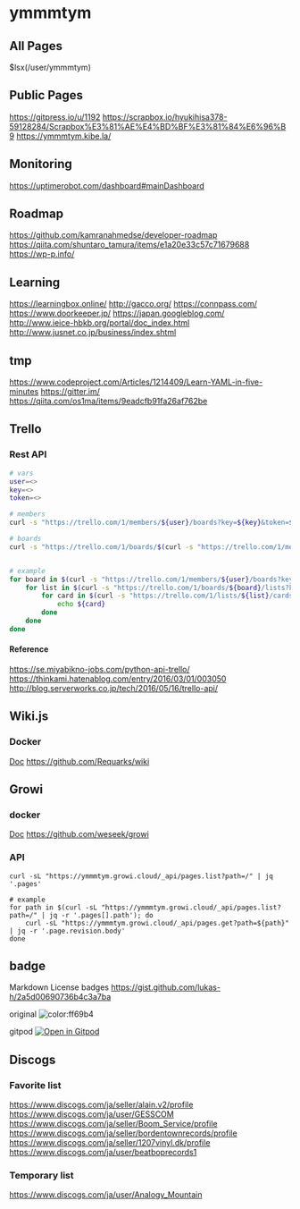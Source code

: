 # ymmmtym

## All Pages

$lsx(/user/ymmmtym)

## Public Pages

<https://gitpress.io/u/1192>
<https://scrapbox.io/hyukihisa378-59128284/Scrapbox%E3%81%AE%E4%BD%BF%E3%81%84%E6%96%B9>
<https://ymmmtym.kibe.la/>

## Monitoring

<https://uptimerobot.com/dashboard#mainDashboard>

## Roadmap

<https://github.com/kamranahmedse/developer-roadmap>
<https://qiita.com/shuntaro_tamura/items/e1a20e33c57c71679688>
<https://wp-p.info/>

## Learning

<https://learningbox.online/>
<http://gacco.org/>
<https://connpass.com/>
<https://www.doorkeeper.jp/>
<https://japan.googleblog.com/>
<http://www.ieice-hbkb.org/portal/doc_index.html>
<http://www.jusnet.co.jp/business/index.shtml>

## tmp

<https://www.codeproject.com/Articles/1214409/Learn-YAML-in-five-minutes>
<https://gitter.im/>
<https://qiita.com/os1ma/items/9eadcfb91fa26af762be>

## Trello

### Rest API

```bash
# vars
user=<>
key=<>
token=<>

# members
curl -s "https://trello.com/1/members/${user}/boards?key=${key}&token=${token}" | jq .

# boards
curl -s "https://trello.com/1/boards/$(curl -s "https://trello.com/1/members/${user}/boards?key=${key}&token=${token}" | jq -r '.[].id')/lists?key=${key}&token=${token}" | jq .


# example
for board in $(curl -s "https://trello.com/1/members/${user}/boards?key=${key}&token=${token}" | jq -r ".[].id"); do
    for list in $(curl -s "https://trello.com/1/boards/${board}/lists?key=${key}&token=${token}" | jq -r ".[].id"); do
        for card in $(curl -s "https://trello.com/1/lists/${list}/cards?key=${key}&token=${token}" | jq .); do
            echo ${card}
        done
    done
done
```

#### Reference

<https://se.miyabikno-jobs.com/python-api-trello/>
<https://thinkami.hatenablog.com/entry/2016/03/01/003050>
<http://blog.serverworks.co.jp/tech/2016/05/16/trello-api/>

## Wiki.js

### Docker

[Doc](https://docs.requarks.io/install/docker)
<https://github.com/Requarks/wiki>

## Growi

### docker

[Doc](https://docs.growi.org/ja/admin-guide/getting-started/docker-compose.html)
<https://github.com/weseek/growi>

### API

```bash=
curl -sL "https://ymmmtym.growi.cloud/_api/pages.list?path=/" | jq '.pages'

# example
for path in $(curl -sL "https://ymmmtym.growi.cloud/_api/pages.list?path=/" | jq -r '.pages[].path'); do
    curl -sL "https://ymmmtym.growi.cloud/_api/pages.get?path=${path}" | jq -r '.page.revision.body'
done
```

## badge

Markdown License badges <https://gist.github.com/lukas-h/2a5d00690736b4c3a7ba>

original ![color:ff69b4](https://img.shields.io/badge/color-ff69b4-ff69b4.svg?longCache=true)

gitpod [![Open in Gitpod](https://gitpod.io/button/open-in-gitpod.svg)](https://gitpod.io/#https://github.com/<org(user)>/<repo>)

## Discogs

### Favorite list

<https://www.discogs.com/ja/seller/alain.v2/profile>
<https://www.discogs.com/ja/user/GESSCOM>
<https://www.discogs.com/ja/seller/Boom_Service/profile>
<https://www.discogs.com/ja/seller/bordentownrecords/profile>
<https://www.discogs.com/ja/seller/1207vinyl.dk/profile>
<https://www.discogs.com/ja/user/beatboprecords1>

### Temporary list

<https://www.discogs.com/ja/user/Analogy_Mountain>
